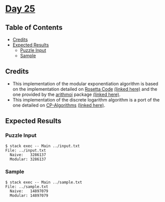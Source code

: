 # [Day 25](https://adventofcode.com/2020/day/25)

## Table of Contents

- [Credits](#credits)
- [Expected Results](#expected-results)
  - [Puzzle Input](#puzzle-input)
  - [Sample](#sample)

## Credits

- This implementation of the modular exponentiation algorithm is based on the
  implementation detailed on [Rosetta Code][rosetta-code] [(linked here)][1]
  and the one provided by the [arithmoi] package [(linked here)][2].
- This implementation of the discrete logarithm algorithm is a port of the
  one detailed on [CP-Algorithms][cp-algorithms] [(linked here)][3].

## Expected Results

### Puzzle Input

```console
$ stack exec -- Main ../input.txt
File: ../input.txt
  Naive:   3286137
  Modular: 3286137
```

### Sample

```console
$ stack exec -- Main ../sample.txt
File: ../sample.txt
  Naive:   14897079
  Modular: 14897079
```

[rosetta-code]: http://rosettacode.org/wiki/Rosetta_Code
[1]: https://rosettacode.org/wiki/Modular_exponentiation#Haskell
[arithmoi]: https://hackage.haskell.org/package/arithmoi
[2]: https://hackage.haskell.org/package/arithmoi-0.11.0.1/docs/src/Math.NumberTheory.Powers.Modular.html#powMod
[cp-algorithms]: https://cp-algorithms.com/
[3]: https://cp-algorithms.com/algebra/discrete-log.html
